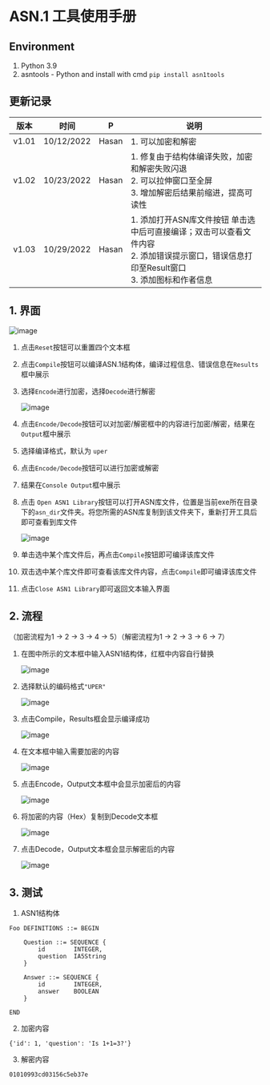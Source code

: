 # ASN.1 工具使用手册

## Environment
   1. Python 3.9
   2. asntools - Python
      and install with cmd `pip install asn1tools`

## 更新记录

| 版本  | 时间       | P     | 说明                                                         |
| ----- | ---------- | ----- | ------------------------------------------------------------ |
| v1.01 | 10/12/2022 | Hasan | 1. 可以加密和解密                                            |
| v1.02 | 10/23/2022 | Hasan | 1. 修复由于结构体编译失败，加密和解密失败闪退<br />2. 可以拉伸窗口至全屏<br />3. 增加解密后结果前缩进，提高可读性 |
| v1.03 | 10/29/2022 | Hasan | 1. 添加打开ASN库文件按钮 单击选中后可直接编译；双击可以查看文件内容<br />2. 添加错误提示窗口，错误信息打印至Result窗口<br />3. 添加图标和作者信息 |



## 1. 界面

![image](https://user-images.githubusercontent.com/69131973/199275028-b5d8781e-068d-45e8-84c3-a163edfd8775.png)

   1. 点击`Reset`按钮可以重置四个文本框
   2. 点击`Compile`按钮可以编译ASN.1结构体，编译过程信息、错误信息在`Results`框中展示
   3. 选择`Encode`进行加密，选择`Decode`进行解密
      
      ![image](https://user-images.githubusercontent.com/69131973/199275093-966a8d50-5cb1-4661-b975-76619e74ece4.png)
   4. 点击`Encode/Decode`按钮可以对加密/解密框中的内容进行加密/解密，结果在`Output`框中展示
   5. 选择编译格式，默认为 `uper`
   6. 点击`Encode/Decode`按钮可以进行加密或解密
   7. 结果在`Console Output`框中展示
   8. 点击 `Open ASN1 Library`按钮可以打开ASN库文件，位置是当前exe所在目录下的`asn_dir`文件夹。将您所需的ASN库复制到该文件夹下，重新打开工具后即可查看到库文件
      
      ![image](https://user-images.githubusercontent.com/69131973/199275128-9f1363b9-f717-4a3b-b071-a8c5e32687c6.png)
   9. 单击选中某个库文件后，再点击`Compile`按钮即可编译该库文件
   10. 双击选中某个库文件即可查看该库文件内容，点击`Compile`即可编译该库文件
   11. 点击`Close ASN1 Library`即可返回文本输入界面



## 2. 流程
   （加密流程为1 -> 2 -> 3 -> 4 -> 5）（解密流程为1 -> 2 -> 3 -> 6 -> 7）

   1. 在图中所示的文本框中输入ASN1结构体，红框中内容自行替换

      ![image](https://user-images.githubusercontent.com/69131973/199275166-78b12444-6a28-400b-879c-adf7733aa9aa.png)

   2. 选择默认的编码格式`"UPER"`
      
      ![image](https://user-images.githubusercontent.com/69131973/199275202-8ae3cd53-ecb7-413b-bd3e-ddebc9ec7387.png)
      
   3. 点击Compile，Results框会显示编译成功
   
      ![image](https://user-images.githubusercontent.com/69131973/199275234-63ec380f-9c52-432f-8ff5-107c2e2370b3.png)
   
   4. 在文本框中输入需要加密的内容
   
      ![image](https://user-images.githubusercontent.com/69131973/199275268-089b6b96-e790-4f6a-9795-e22a36b34fd4.png)
   
   5. 点击Encode，Output文本框中会显示加密后的内容
   
      ![image](https://user-images.githubusercontent.com/69131973/199275292-a76f017e-55ef-49dc-926f-74bb97d808ee.png)
      
   6. 将加密的内容（Hex）复制到Decode文本框
   
      ![image](https://user-images.githubusercontent.com/69131973/199275328-a68a8397-8654-4dcc-a86b-0e979299304d.png)
   
   7. 点击Decode，Output文本框会显示解密后的内容
   
      ![image](https://user-images.githubusercontent.com/69131973/199275339-f8571715-7a2f-408c-aa84-134f0f37f49e.png)

## 3. 测试

   1. ASN1结构体

   ```
   Foo DEFINITIONS ::= BEGIN
   
       Question ::= SEQUENCE {
           id        INTEGER,
           question  IA5String
       }
   
       Answer ::= SEQUENCE {
           id        INTEGER,
           answer    BOOLEAN
       }
   
   END
   ```

   2. 加密内容

   ```
   {'id': 1, 'question': 'Is 1+1=3?'}
   ```

   3. 解密内容

   ```
   01010993cd03156c5eb37e
   ```

